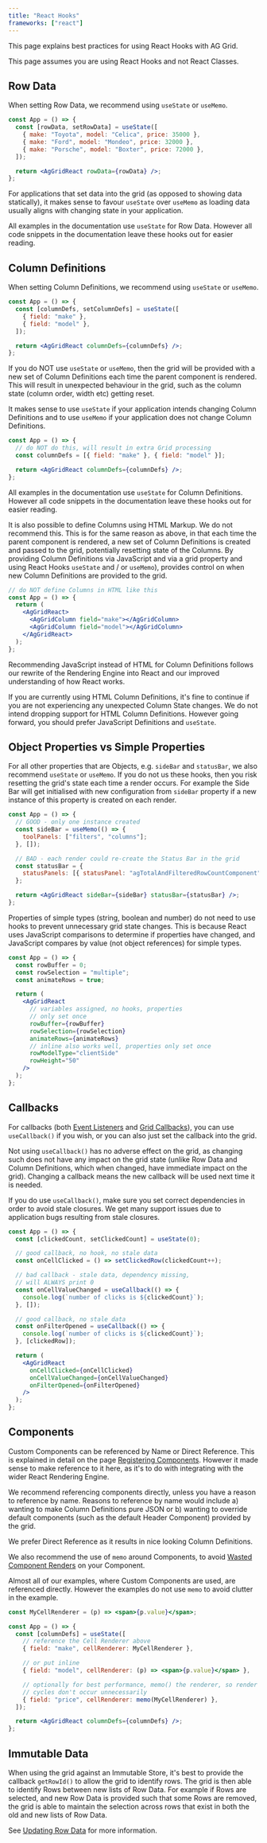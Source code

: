 ```yaml
---
title: "React Hooks"
frameworks: ["react"]
---
```


This page explains best practices for using React Hooks with AG Grid.

This page assumes you are using React Hooks and not React Classes.

## Row Data

When setting Row Data, we recommend using `useState` or `useMemo`.

```jsx
const App = () => {
  const [rowData, setRowData] = useState([
    { make: "Toyota", model: "Celica", price: 35000 },
    { make: "Ford", model: "Mondeo", price: 32000 },
    { make: "Porsche", model: "Boxter", price: 72000 },
  ]);

  return <AgGridReact rowData={rowData} />;
};
```

For applications that set data into the grid (as opposed to showing data statically), it makes sense to favour `useState` over `useMemo` as loading data usually aligns with changing state in your application.

All examples in the documentation use `useState` for Row Data. However all code snippets in the documentation leave these hooks out for easier reading.

## Column Definitions

When setting Column Definitions, we recommend using `useState` or `useMemo`.

```jsx
const App = () => {
  const [columnDefs, setColumnDefs] = useState([
    { field: "make" },
    { field: "model" },
  ]);

  return <AgGridReact columnDefs={columnDefs} />;
};
```

If you do NOT use `useState` or `useMemo`, then the grid will be provided with a new set of Column Definitions each time the parent component is rendered. This will result in unexpected behaviour in the grid, such as the column state (column order, width etc) getting reset.

It makes sense to use `useState` if your application intends changing Column Definitions and to use `useMemo` if your application does not change Column Definitions.

```jsx
const App = () => {
  // do NOT do this, will result in extra Grid processing
  const columnDefs = [{ field: "make" }, { field: "model" }];

  return <AgGridReact columnDefs={columnDefs} />;
};
```

All examples in the documentation use `useState` for Column Definitions. However all code snippets in the documentation leave these hooks out for easier reading.

It is also possible to define Columns using HTML Markup. We do not recommend this. This is for the same reason as above, in that each time the parent component is rendered, a new set of Column Definitions is created and passed to the grid, potentially resetting state of the Columns. By providing Column Definitions via JavaScript and via a grid property and using React Hooks `useState` and / or `useMemo`), provides control on when new Column Definitions are provided to the grid.

```jsx
// do NOT define Columns in HTML like this
const App = () => {
  return (
    <AgGridReact>
      <AgGridColumn field="make"></AgGridColumn>
      <AgGridColumn field="model"></AgGridColumn>
    </AgGridReact>
  );
};
```

Recommending JavaScript instead of HTML for Column Definitions follows our rewrite of the Rendering Engine into React and our improved understanding of how React works.

If you are currently using HTML Column Definitions, it's fine to continue if you are not experiencing any unexpected Column State changes. We do not intend dropping support for HTML Column Definitions. However going forward, you should prefer JavaScript Definitions and `useState`.

## Object Properties vs Simple Properties

For all other properties that are Objects, e.g. `sideBar` and `statusBar`, we also recommend `useState` or `useMemo`. If you do not us these hooks, then you risk resetting the grid's state each time a render occurs. For example the Side Bar will get initialised with new configuration from `sideBar` property if a new instance of this property is created on each render.

```jsx
const App = () => {
  // GOOD - only one instance created
  const sideBar = useMemo(() => {
    toolPanels: ["filters", "columns"];
  }, []);

  // BAD - each render could re-create the Status Bar in the grid
  const statusBar = {
    statusPanels: [{ statusPanel: "agTotalAndFilteredRowCountComponent" }],
  };

  return <AgGridReact sideBar={sideBar} statusBar={statusBar} />;
};
```

Properties of simple types (string, boolean and number) do not need to use hooks to prevent unnecessary grid state changes. This is because React uses JavaScript comparisons to determine if properties have changed, and JavaScript compares by value (not object references) for simple types.

```jsx
const App = () => {
  const rowBuffer = 0;
  const rowSelection = "multiple";
  const animateRows = true;

  return (
    <AgGridReact
      // variables assigned, no hooks, properties
      // only set once
      rowBuffer={rowBuffer}
      rowSelection={rowSelection}
      animateRows={animateRows}
      // inline also works well, properties only set once
      rowModelType="clientSide"
      rowHeight="50"
    />
  );
};
```

## Callbacks

For callbacks (both [Event Listeners](/grid-events/) and [Grid Callbacks](/grid-callbacks/)), you can use `useCallback()` if you wish, or you can also just set the callback into the grid.

Not using `useCallback()` has no adverse effect on the grid, as changing such does not have any impact on the grid state (unlike Row Data and Column Definitions, which when changed, have immediate impact on the grid). Changing a callback means the new callback will be used next time it is needed.

If you do use `useCallback()`, make sure you set correct dependencies in order to avoid stale closures. We get many support issues due to application bugs resulting from stale closures.

```jsx
const App = () => {
  const [clickedCount, setClickedCount] = useState(0);

  // good callback, no hook, no stale data
  const onCellClicked = () => setClickedRow(clickedCount++);

  // bad callback - stale data, dependency missing,
  // will ALWAYS print 0
  const onCellValueChanged = useCallback(() => {
    console.log(`number of clicks is ${clickedCount}`);
  }, []);

  // good callback, no stale data
  const onFilterOpened = useCallback(() => {
    console.log(`number of clicks is ${clickedCount}`);
  }, [clickedRow]);

  return (
    <AgGridReact
      onCellClicked={onCellClicked}
      onCellValueChanged={onCellValueChanged}
      onFilterOpened={onFilterOpened}
    />
  );
};
```

## Components

Custom Components can be referenced by Name or Direct Reference. This is explained in detail on the page [Registering Components](//components/). However it made sense to make reference to it here, as it's to do with integrating with the wider React Rendering Engine.

We recommend referencing components directly, unless you have a reason to reference by name. Reasons to reference by name would include a) wanting to make Column Definitions pure JSON or b) wanting to override default components (such as the default Header Component) provided by the grid.

We prefer Direct Reference as it results in nice looking Column Definitions.

We also recommend the use of `memo` around Components, to avoid [Wasted Component Renders](/reactui/#no-wasted-renders) on your Component.

Almost all of our examples, where Custom Components are used, are referenced directly. However the examples do not use `memo` to avoid clutter in the example.

```jsx
const MyCellRenderer = (p) => <span>{p.value}</span>;

const App = () => {
  const [columnDefs] = useState([
    // reference the Cell Renderer above
    { field: "make", cellRenderer: MyCellRenderer },

    // or put inline
    { field: "model", cellRenderer: (p) => <span>{p.value}</span> },

    // optionally for best performance, memo() the renderer, so render
    // cycles don't occur unnecessarily
    { field: "price", cellRenderer: memo(MyCellRenderer) },
  ]);

  return <AgGridReact columnDefs={columnDefs} />;
};
```

## Immutable Data

When using the grid against an Immutable Store, it's best to provide the callback `getRowId()` to allow the grid to identify rows. The grid is then able to identify Rows between new lists of Row Data. For example if Rows are selected, and new Row Data is provided such that some Rows are removed, the grid is able to maintain the selection across rows that exist in both the old and new lists of Row Data.

See [Updating Row Data](/data-update-row-data/) for more information.
